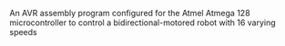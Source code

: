 An AVR assembly program configured for the Atmel Atmega 128 microcontroller to control a bidirectional-motored robot with 16 varying speeds
